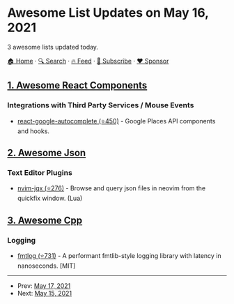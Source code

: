 # Awesome List Updates on May 16, 2021

3 awesome lists updated today.

[🏠 Home](/README.md) · [🔍 Search](https://www.trackawesomelist.com/search/) · [🔥 Feed](https://www.trackawesomelist.com/rss.xml) · [📮 Subscribe](https://trackawesomelist.us17.list-manage.com/subscribe?u=d2f0117aa829c83a63ec63c2f&id=36a103854c) · [❤️  Sponsor](https://github.com/sponsors/theowenyoung)



## [1. Awesome React Components](/content/brillout/awesome-react-components/README.md)

### Integrations with Third Party Services / Mouse Events

*   [react-google-autocomplete (⭐450)](https://github.com/ErrorPro/react-google-autocomplete) - Google Places API components and hooks.

## [2. Awesome Json](/content/burningtree/awesome-json/README.md)

### Text Editor Plugins

*   [nvim-jqx (⭐276)](https://github.com/gennaro-tedesco/nvim-jqx) - Browse and query json files in neovim from the quickfix window. (Lua)

## [3. Awesome Cpp](/content/fffaraz/awesome-cpp/README.md)

### Logging

*   [fmtlog (⭐731)](https://github.com/MengRao/fmtlog) - A performant fmtlib-style logging library with latency in nanoseconds. \[MIT]

---

- Prev: [May 17, 2021](/content/2021/05/17/README.md)
- Next: [May 15, 2021](/content/2021/05/15/README.md)